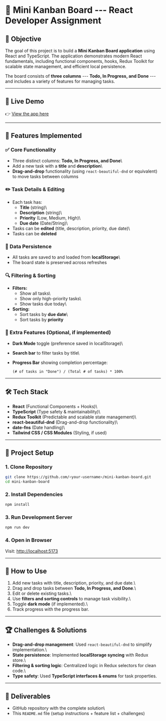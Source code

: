 # 📝 Mini Kanban Board --- React Developer Assignment

## 📌 Objective

The goal of this project is to build a **Mini Kanban Board application**
using React and TypeScript. The application demonstrates modern React
fundamentals, including functional components, hooks, Redux Toolkit for
scalable state management, and efficient local persistence.

The board consists of **three columns** --- **Todo, In Progress, and
Done** --- and includes a variety of features for managing tasks.

------------------------------------------------------------------------

## 🚀 Live Demo

👉 [View the app here](https://kanbanbooard.netlify.app/)

------------------------------------------------------------------------

## 🚀 Features Implemented

### ✅ Core Functionality

-   Three distinct columns: **Todo, In Progress, and Done**\
-   Add a new task with a **title** and **description**\
-   **Drag-and-drop** functionality (using `react-beautiful-dnd` or
    equivalent) to move tasks between columns

### ✏️ Task Details & Editing

-   Each task has:
    -   **Title** (string)\
    -   **Description** (string)\
    -   **Priority** (Low, Medium, High)\
    -   **Due date** (Date/String)\
-   Tasks can be **edited** (title, description, priority, due date)\
-   Tasks can be **deleted**

### 💾 Data Persistence

-   All tasks are saved to and loaded from **localStorage**\
-   The board state is preserved across refreshes

### 🔍 Filtering & Sorting

-   **Filters:**
    -   Show all tasks\
    -   Show only high-priority tasks\
    -   Show tasks due today\
-   **Sorting:**
    -   Sort tasks by **due date**\
    -   Sort tasks by **priority**

### 🌙 Extra Features (Optional, if implemented)

-   **Dark Mode** toggle (preference saved in localStorage)\

-   **Search bar** to filter tasks by title\

-   **Progress Bar** showing completion percentage:

        (# of tasks in "Done") / (Total # of tasks) * 100%

------------------------------------------------------------------------

## 🛠️ Tech Stack

-   **React** (Functional Components + Hooks)\
-   **TypeScript** (Type safety & maintainability)\
-   **Redux Toolkit** (Predictable and scalable state management)\
-   **react-beautiful-dnd** (Drag-and-drop functionality)\
-   **date-fns** (Date handling)\
-   **Tailwind CSS / CSS Modules** (Styling, if used)

------------------------------------------------------------------------

## 📂 Project Setup

### 1. Clone Repository

``` bash
git clone https://github.com/<your-username>/mini-kanban-board.git
cd mini-kanban-board
```

### 2. Install Dependencies

``` bash
npm install
```

### 3. Run Development Server

``` bash
npm run dev
```

### 4. Open in Browser

Visit: <http://localhost:5173>

------------------------------------------------------------------------

## 📖 How to Use

1.  Add new tasks with title, description, priority, and due date.\
2.  Drag and drop tasks between **Todo, In Progress, and Done**.\
3.  Edit or delete existing tasks.\
4.  Use **filters and sorting controls** to manage task visibility.\
5.  Toggle **dark mode** (if implemented).\
6.  Track progress with the progress bar.

------------------------------------------------------------------------

## 🏆 Challenges & Solutions

-   **Drag-and-drop management**: Used `react-beautiful-dnd` to simplify
    implementation.\
-   **State persistence**: Implemented **localStorage syncing** with
    Redux store.\
-   **Filtering & sorting logic**: Centralized logic in Redux selectors
    for clean code.\
-   **Type safety**: Used **TypeScript interfaces & enums** for task
    properties.

------------------------------------------------------------------------

## 📌 Deliverables

-   GitHub repository with the complete solution\
-   This `README.md` file (setup instructions + feature list +
    challenges)
